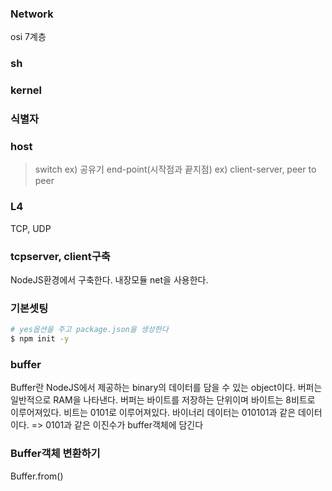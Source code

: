 ### Network
osi 7계층

### sh


### kernel


### 식별자


### host
> switch
ex) 공유기
>end-point(시작점과 끝지점)
ex) client-server, peer to peer


### L4
TCP, UDP


### tcpserver, client구축
NodeJS환경에서 구축한다.
내장모듈 net을 사용한다.

### 기본셋팅
```sh
# yes옵션을 주고 package.json을 생성한다
$ npm init -y
```

### buffer
Buffer란 NodeJS에서 제공하는 binary의 데이터를 담을 수 있는 object이다.
버퍼는 일반적으로 RAM을 나타낸다. 버퍼는 바이트를 저장하는 단위이며 바이트는 8비트로 이루어져있다.
비트는 0101로 이루어져있다.
바이너리 데이터는 010101과 같은 데이터이다.
=> 0101과 같은 이진수가 buffer객체에 담긴다


### Buffer객체 변환하기
Buffer.from()